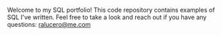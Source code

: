 Welcome to my SQL portfolio! This code repository contains examples of SQL I've written. Feel free to take a look and reach out if you have any questions: ralucero@me.com
